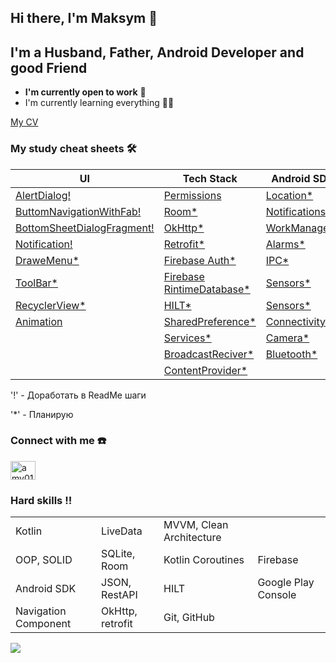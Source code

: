 ## Hi there, I'm Maksym 👋

## I'm a Husband, Father, Android Developer and good Friend
- **I'm currently open to work** :monocle_face:
- I'm currently learning everything :man_student:

[My CV](https://www.canva.com/design/DAFtwEK8L_I/ekiuOOkru4Cr3Y7wcFO8iw/view?utm_content=DAFtwEK8L_I&utm_campaign=designshare&utm_medium=link&utm_source=publishsharelink)

### My study cheat sheets :hammer_and_wrench:
| **UI** | **Tech Stack** | **Android SDK** |
|---|---|---|
| [AlertDialog!](https://github.com/amv0107/CustomAlertDialog)                       | [Permissions](https://github.com/amv0107/WorkWithPermission) | [Location*]()      |
| [ButtomNavigationWithFab!](https://github.com/amv0107/DemoButtomNavigationWithFab) | [Room*]()                                                     | [Notifications*]() | 
| [BottomSheetDialogFragment!](https://github.com/amv0107/BottomSheetDialogFragment) | [OkHttp*]()                                                   | [WorkManager*]()   |
| [Notification!](https://github.com/amv0107/Notifications)                          | [Retrofit*]()                                                 | [Alarms*]()        |
| [DraweMenu*]()                                                                     | [Firebase Auth*]()                                            | [IPC*]()           |
| [ToolBar*]()                                                                       | [Firebase RintimeDatabase*]()                                 | [Sensors*]()       |
| [RecyclerView*]()                                                                  | [HILT*]()                                                     | [Sensors*]()       |
| [Animation]()                                                                      | [SharedPreference*]()                                         | [Connectivity*]()  |
| []()                                                                               | [Services*]()                                                 | [Camera*]()        |
| []()                                                                               | [BroadcastReciver*]()                                         | [Bluetooth*]()     |
| []()                                                                               | [ContentProvider*]()                                          | []()               |

'!' - Доработать в ReadMe шаги

'*' - Планирую

### Connect with me :phone:
<p align="left">
<a href="https://linkedin.com/in/amv0107" target="blank"><img align="center" src="https://raw.githubusercontent.com/rahuldkjain/github-profile-readme-generator/master/src/images/icons/Social/linked-in-alt.svg" alt="amv0107" height="30" width="40" /></a>
</p>

### Hard skills :bangbang:
|||||
|--------------------|----------------|------------------------|-------------------|
|Kotlin              |LiveData        |MVVM, Clean Architecture||Trello            |      
|OOP, SOLID          |SQLite, Room    |Kotlin Coroutines       |Firebase           |
|Android SDK         |JSON, RestAPI   |HILT                    |Google Play Console|
|Navigation Component|OkHttp, retrofit|Git, GitHub             |                   |

![](https://komarev.com/ghpvc/?username=amv0107)
